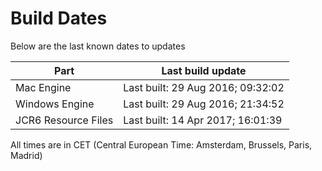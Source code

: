# Build Dates

Below are the last known dates to updates

Part | Last build update
-----|-----
Mac Engine | Last built: 29 Aug 2016; 09:32:02
Windows Engine | Last built: 29 Aug 2016; 21:34:52
JCR6 Resource Files | Last built: 14 Apr 2017; 16:01:39
All times are in CET (Central European Time: Amsterdam, Brussels, Paris, Madrid)



